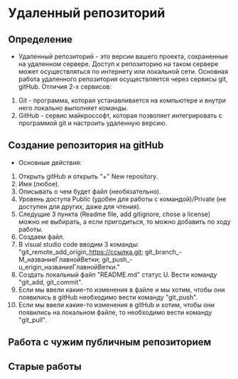 # Удаленный репозиторий

## Определение
* Удаленный репозиторий - это версии вашего проекта, сохраненные на удаленном сервере. Доступ к репозиторию на таком сервере может осуществляться по интернету или локальной сети. 
Основная работа удаленного репозитория осуществляется через сервисы git, gitHub.
Отличия 2-х сервисов:
1. Git - программа, которая устанавливается на компьютере и внутри него локально выполняет команды.
2. GitHub - сервис майкроссофт, которая позволяет интегрировать с программой git и настроить удаленную версию.

## Создание репозитория на gitHub
* Основные действия:
1. Открыть gitHub и открыть "+" New repository.
2. Имя (любое).
3. Описывать о чем будет файл (необязательно).
4. Уровень доступа Public (удобен для работы с командой)/Private (не доступен для других, даже для чтения).
5. Следущие 3 пункта (Readme file, add gitignore, chose a license) можно не выбирать, а если пригодиться, то можно добавить по ходу работы.
6. Создаем файл. 
7. В visual studio code вводим 3 команды: "git_remote_add_origin_https://ссылка.git; git_branch_-M_названиеГлавнойВетки; git_push_-u_erigin_названиеГлавнойВетки."
8. Создать локальный файл "README.md" статус U. Вести команду "git_add, git_commit".
9. Если мы ввели какие-то изменения в файле и мы хотим, чтобы они появились в gitHub необходимо вести команду "git_push".
10. Если мы ввели какие-то изменения в gitHub и хотим, чтобы они появились на локальном файле, то необходимо вести команду "git_pull".


## Работа с чужим публичным репозиторием

## Старые работы